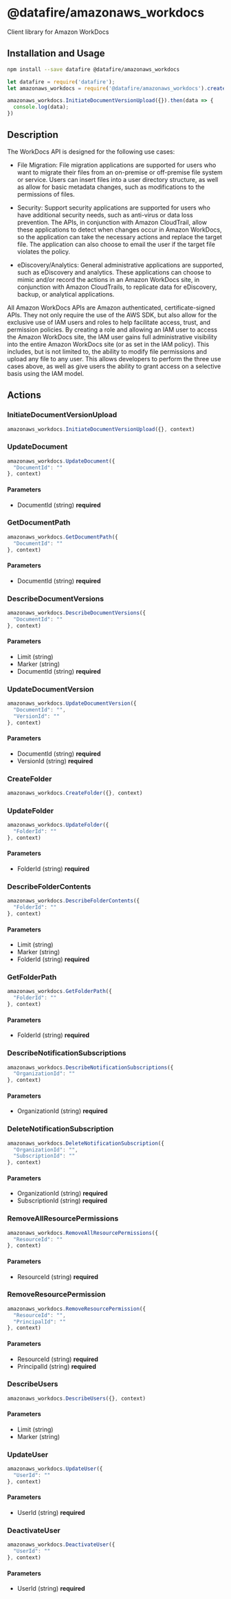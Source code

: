 # @datafire/amazonaws_workdocs

Client library for Amazon WorkDocs

## Installation and Usage
```bash
npm install --save datafire @datafire/amazonaws_workdocs
```

```js
let datafire = require('datafire');
let amazonaws_workdocs = require('@datafire/amazonaws_workdocs').create();

amazonaws_workdocs.InitiateDocumentVersionUpload({}).then(data => {
  console.log(data);
})
```

## Description
<p>The WorkDocs API is designed for the following use cases:</p> <ul> <li> <p>File Migration: File migration applications are supported for users who want to migrate their files from an on-premise or off-premise file system or service. Users can insert files into a user directory structure, as well as allow for basic metadata changes, such as modifications to the permissions of files.</p> </li> <li> <p>Security: Support security applications are supported for users who have additional security needs, such as anti-virus or data loss prevention. The APIs, in conjunction with Amazon CloudTrail, allow these applications to detect when changes occur in Amazon WorkDocs, so the application can take the necessary actions and replace the target file. The application can also choose to email the user if the target file violates the policy.</p> </li> <li> <p>eDiscovery/Analytics: General administrative applications are supported, such as eDiscovery and analytics. These applications can choose to mimic and/or record the actions in an Amazon WorkDocs site, in conjunction with Amazon CloudTrails, to replicate data for eDiscovery, backup, or analytical applications.</p> </li> </ul> <p>All Amazon WorkDocs APIs are Amazon authenticated, certificate-signed APIs. They not only require the use of the AWS SDK, but also allow for the exclusive use of IAM users and roles to help facilitate access, trust, and permission policies. By creating a role and allowing an IAM user to access the Amazon WorkDocs site, the IAM user gains full administrative visibility into the entire Amazon WorkDocs site (or as set in the IAM policy). This includes, but is not limited to, the ability to modify file permissions and upload any file to any user. This allows developers to perform the three use cases above, as well as give users the ability to grant access on a selective basis using the IAM model.</p>

## Actions
### InitiateDocumentVersionUpload



```js
amazonaws_workdocs.InitiateDocumentVersionUpload({}, context)
```


### UpdateDocument



```js
amazonaws_workdocs.UpdateDocument({
  "DocumentId": ""
}, context)
```

#### Parameters
* DocumentId (string) **required**

### GetDocumentPath



```js
amazonaws_workdocs.GetDocumentPath({
  "DocumentId": ""
}, context)
```

#### Parameters
* DocumentId (string) **required**

### DescribeDocumentVersions



```js
amazonaws_workdocs.DescribeDocumentVersions({
  "DocumentId": ""
}, context)
```

#### Parameters
* Limit (string)
* Marker (string)
* DocumentId (string) **required**

### UpdateDocumentVersion



```js
amazonaws_workdocs.UpdateDocumentVersion({
  "DocumentId": "",
  "VersionId": ""
}, context)
```

#### Parameters
* DocumentId (string) **required**
* VersionId (string) **required**

### CreateFolder



```js
amazonaws_workdocs.CreateFolder({}, context)
```


### UpdateFolder



```js
amazonaws_workdocs.UpdateFolder({
  "FolderId": ""
}, context)
```

#### Parameters
* FolderId (string) **required**

### DescribeFolderContents



```js
amazonaws_workdocs.DescribeFolderContents({
  "FolderId": ""
}, context)
```

#### Parameters
* Limit (string)
* Marker (string)
* FolderId (string) **required**

### GetFolderPath



```js
amazonaws_workdocs.GetFolderPath({
  "FolderId": ""
}, context)
```

#### Parameters
* FolderId (string) **required**

### DescribeNotificationSubscriptions



```js
amazonaws_workdocs.DescribeNotificationSubscriptions({
  "OrganizationId": ""
}, context)
```

#### Parameters
* OrganizationId (string) **required**

### DeleteNotificationSubscription



```js
amazonaws_workdocs.DeleteNotificationSubscription({
  "OrganizationId": "",
  "SubscriptionId": ""
}, context)
```

#### Parameters
* OrganizationId (string) **required**
* SubscriptionId (string) **required**

### RemoveAllResourcePermissions



```js
amazonaws_workdocs.RemoveAllResourcePermissions({
  "ResourceId": ""
}, context)
```

#### Parameters
* ResourceId (string) **required**

### RemoveResourcePermission



```js
amazonaws_workdocs.RemoveResourcePermission({
  "ResourceId": "",
  "PrincipalId": ""
}, context)
```

#### Parameters
* ResourceId (string) **required**
* PrincipalId (string) **required**

### DescribeUsers



```js
amazonaws_workdocs.DescribeUsers({}, context)
```

#### Parameters
* Limit (string)
* Marker (string)

### UpdateUser



```js
amazonaws_workdocs.UpdateUser({
  "UserId": ""
}, context)
```

#### Parameters
* UserId (string) **required**

### DeactivateUser



```js
amazonaws_workdocs.DeactivateUser({
  "UserId": ""
}, context)
```

#### Parameters
* UserId (string) **required**

